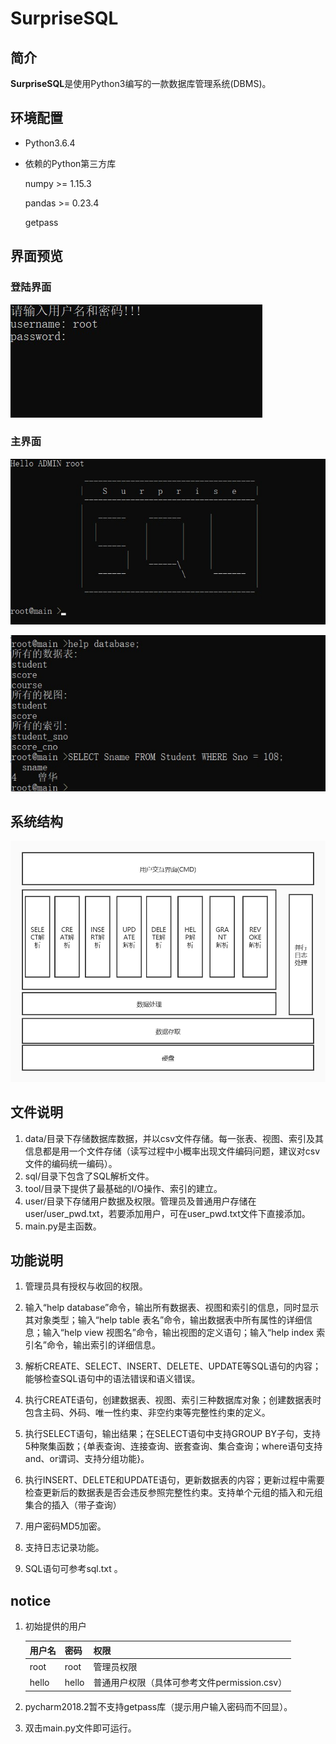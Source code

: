 ﻿# **SurpriseSQL**


## 简介

​     **SurpriseSQL**是使用Python3编写的一款数据库管理系统(DBMS)。



## 环境配置
- Python3.6.4

- 依赖的Python第三方库

  numpy >= 1.15.3

  pandas  >= 0.23.4

  getpass




## 界面预览

### 登陆界面

![登陆界面](https://github.com/Woscmd/SurpriseSQL/blob/master/image/login.jpg)

  ### 主界面

![welcome](https://github.com/Woscmd/SurpriseSQL/blob/master/image/main.jpg)

![cmd](https://github.com/Woscmd/SurpriseSQL/blob/master/image/3.jpg)



## 系统结构

![structure](https://github.com/Woscmd/SurpriseSQL/blob/master/image/structure.jpg)



## 文件说明

1. data/目录下存储数据库数据，并以csv文件存储。每一张表、视图、索引及其信息都是用一个文件存储（读写过程中小概率出现文件编码问题，建议对csv文件的编码统一编码）。
2. sql/目录下包含了SQL解析文件。
3. tool/目录下提供了最基础的I/O操作、索引的建立。
4. user/目录下存储用户数据及权限。管理员及普通用户存储在user/user_pwd.txt，若要添加用户，可在user_pwd.txt文件下直接添加。
5. main.py是主函数。



## 功能说明

1. 管理员具有授权与收回的权限。

2. 输入“help database”命令，输出所有数据表、视图和索引的信息，同时显示其对象类型；输入“help table 表名”命令，输出数据表中所有属性的详细信息；输入“help view 视图名”命令，输出视图的定义语句；输入“help index 索引名”命令，输出索引的详细信息。

3. 解析CREATE、SELECT、INSERT、DELETE、UPDATE等SQL语句的内容；能够检查SQL语句中的语法错误和语义错误。

4. 执行CREATE语句，创建数据表、视图、索引三种数据库对象；创建数据表时包含主码、外码、唯一性约束、非空约束等完整性约束的定义。

5. 执行SELECT语句，输出结果；在SELECT语句中支持GROUP BY子句，支持5种聚集函数；{单表查询、连接查询、嵌套查询、集合查询；where语句支持and、or谓词、支持分组功能}。

6. 执行INSERT、DELETE和UPDATE语句，更新数据表的内容；更新过程中需要检查更新后的数据表是否会违反参照完整性约束。支持单个元组的插入和元组集合的插入（带子查询）

8. 用户密码MD5加密。

8. 支持日志记录功能。

9. SQL语句可参考sql.txt 。

   

## notice

1. 初始提供的用户

   | 用户名 | 密码  | 权限                                         |
   | ------ | ----- | -------------------------------------------- |
   | root   | root  | 管理员权限                                   |
   | hello  | hello | 普通用户权限（具体可参考文件permission.csv） |

   

2. pycharm2018.2暂不支持getpass库（提示用户输入密码而不回显）。

3. 双击main.py文件即可运行。

